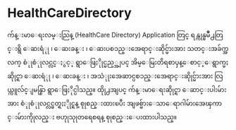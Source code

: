 # HealthCareDirectory
က်န္းမာေရးလမ္းညြန္ (HealthCare Directory) Application တြင္ ရန္ကုန္ၿမိဳ႕တြင္းရွိ ေဆးရံုု ၊ ေဆးခန္း ၊ ေဆးပစၥည္းအေရာင္းဆိုင္မ်ားအား သတင္းအခ်က္အလက္ စံုုစံုုလင္လင္ႏွင့္ ရွာေဖြႏိုုင္မည့္အျပင္ အိမ္ေမြးတိရစာၦန္ေစာင့္ေရွာက္မႈဆိုုင္ရာ ေဆးရံုု ၊ ေဆးခန္း ၊ အသံုုးအေဆာင္ပစၥည္းအေရာင္းဆိုုင္မ်ားအား လြယ္ကူလ်င္ျမန္စြာ ရွာေဖြႏိုင္ပါသည္။ ထိုု႕အျပင္ က်န္းမာေရးဆိုုင္ရာ ေဆာင္းပါးမ်ားအား စံုုစံုုလင္လင္ဖတ္ရႈႏိုုင္ရန္ စုုစည္းထားၿပီး အျဖစ္မ်ားေသာေရာဂါမ်ားအေၾကာင္းမ်ားကိုုလည္း ဗဟုုသုုတရေစရန္ စုုစည္းေပးထားပါသည္။
